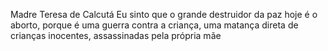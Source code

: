 
Madre Teresa de Calcutá
Eu sinto que o grande destruidor da paz hoje é o aborto, porque é uma guerra contra a criança, uma matança direta de crianças inocentes, assassinadas pela própria mãe
